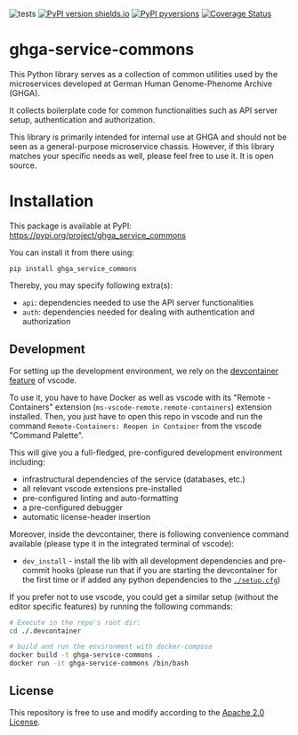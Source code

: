 ![tests](https://github.com/ghga-de/ghga-service-commons/actions/workflows/tests.yaml/badge.svg)
[![PyPI version shields.io](https://img.shields.io/pypi/v/ghga_service_commons.svg)](https://pypi.python.org/pypi/ghga_service_commons/)
[![PyPI pyversions](https://img.shields.io/pypi/pyversions/ghga_service_commons.svg)](https://pypi.python.org/pypi/ghga_service_commons/)
[![Coverage Status](https://coveralls.io/repos/github/ghga-de/ghga-service-commons/badge.svg?branch=main)](https://coveralls.io/github/ghga-de/ghga-service-commons?branch=main)

# ghga-service-commons
This Python library serves as a collection of common utilities used by
the microservices developed at German Human Genome-Phenome Archive (GHGA).

It collects boilerplate code for common functionalities such as API server setup,
authentication and authorization.

This library is primarily intended for internal use at GHGA and should
not be seen as a general-purpose microservice chassis.
However, if this library matches your specific needs as well,
please feel free to use it. It is open source.

# Installation
This package is available at PyPI:
https://pypi.org/project/ghga_service_commons

You can install it from there using:
```
pip install ghga_service_commons
```

Thereby, you may specify following extra(s):
- `api`: dependencies needed to use the API server functionalities
- `auth`: dependencies needed for dealing with authentication and authorization

## Development
For setting up the development environment, we rely on the
[devcontainer feature](https://code.visualstudio.com/docs/remote/containers) of vscode.

To use it, you have to have Docker as well as vscode with its "Remote - Containers" extension (`ms-vscode-remote.remote-containers`) extension installed.
Then, you just have to open this repo in vscode and run the command
`Remote-Containers: Reopen in Container` from the vscode "Command Palette".

This will give you a full-fledged, pre-configured development environment including:
- infrastructural dependencies of the service (databases, etc.)
- all relevant vscode extensions pre-installed
- pre-configured linting and auto-formatting
- a pre-configured debugger
- automatic license-header insertion

Moreover, inside the devcontainer, there is following convenience command available
(please type it in the integrated terminal of vscode):
- `dev_install` - install the lib with all development dependencies and pre-commit hooks
(please run that if you are starting the devcontainer for the first time
or if added any python dependencies to the [`./setup.cfg`](./setup.cfg))

If you prefer not to use vscode, you could get a similar setup (without the editor specific features)
by running the following commands:
``` bash
# Execute in the repo's root dir:
cd ./.devcontainer

# build and run the environment with docker-compose
docker build -t ghga-service-commons .
docker run -it ghga-service-commons /bin/bash

```

## License
This repository is free to use and modify according to the [Apache 2.0 License](./LICENSE).
